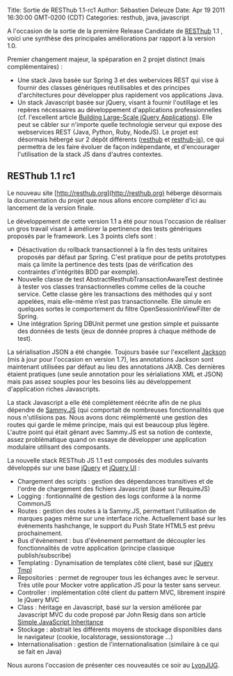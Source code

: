 Title: Sortie de RESThub 1.1-rc1
Author: Sébastien Deleuze 
Date: Apr 19 2011 16:30:00 GMT-0200 (CDT)
Categories: resthub, java, javascript 

A l'occasion de la sortie de la première Release Candidate de [RESThub](http://resthub.org) 1.1 , voici une synthèse des principales améliorations par rapport à la version 1.0.

Premier changement majeur, la spéparation en 2 projet distinct (mais complémentaires) :

*   Une stack Java basée sur Spring 3 et des webervices REST qui vise à fournir des classes génériques réutilisables et des principes d'architectures pour développer plus rapidement vos applications Java.
*   Un stack Javascript basée sur jQuery, visant à fournir l'outillage et les repères nécessaires au développement d'applications professionnelles (cf. l'excellent article [Building Large-Scale jQuery Applications](http://addyosmani.com/blog/large-scale-jquery/)). Elle peut se câbler sur n'importe quelle technologie serveur qui expose des webservices REST (Java, Python, Ruby, NodeJS).
 Le projet est désormais hébergé sur 2 dépôt différents ([resthub](https://bitbucket.org/ilabs/resthub/) et [resthub-js](https://bitbucket.org/ilabs/resthub-js/)), ce qui permettra de les faire évoluer de façon indépendante, et d'encourager l'utilisation de la stack JS dans d'autres contextes.

## RESThub 1.1 rc1

Le nouveau site [http://resthub.org](http://resthub.org) héberge désormais la documentation du projet que nous allons encore compléter d'ici au lancement de la version finale.

Le développement de cette version 1.1 a été pour nous l'occasion de réaliser un gros travail visant à améliorer la pertinence des tests génériques proposés par le framework. Les 3 points clefs sont :

*   Désactivation du rollback transactionnel à la fin des tests unitaires proposés par défaut par Spring. C'est pratique pour de petits prototypes mais ça limite la pertinence des tests (pas de vérification des contraintes d'intégrités BDD par exemple).
*   Nouvelle classe de test AbstractResthubTransactionAwareTest destinée à tester vos classes transactionnelles comme celles de la couche service. Cette classe gère les transactions des méthodes qui y sont appelées, mais  elle-même n’est pas  transactionnelle. Elle simule en quelques sortes le comportement du filtre OpenSessionInViewFilter de Spring.
*   Une intégration Spring DBUnit permet une gestion simple et puissante des données de tests (jeux de donnée propres à chaque méthode de test).

La sérialisation JSON a été changée. Toujours basée sur l'excellent [Jackson](http://jackson.codehaus.org/) (mis à jour pour l'occasion en version 1.7), les annotations Jackson sont maintenant utilisées par défaut au lieu des annotations JAXB. Ces dernières étaient pratiques (une seule annotation pour les sérialiations XML et JSON) mais pas assez souples pour les besoins liés au développement d'application riches Javascripts.

La stack Javascript a elle été complétement réécrite afin de ne plus dépendre de [Sammy.JS](http://sammyjs.org/) (qui comportait de nombreuses fonctionnalités que nous n'utilisions pas. Nous avons donc réimplémenté une gestion des routes qui garde le même principe, mais qui est beaucoup plus légère. L'autre point qui était gênant avec Sammy.JS est sa notion de contexte, assez problématique quand on essaye de développer une application modulaire utilisant des composants.

La nouvelle stack RESThub JS 1.1 est composés des modules suivants développés sur une base [jQuery](http://jquery.com/) et [jQuery UI](http://jqueryui.com/) :

*   Chargement des scripts : gestion des dépendances transitives et de l'ordre de chargement des fichiers Javascript (basé sur RequireJS)
*   Logging : fontionnalité de gestion des logs conforme à la norme CommonJS
*   Routes : gestion des routes à la Sammy.JS, permettant l'utilisation de marques pages même sur une interface riche. Actuellement basé sur les évènements hashchange, le support du Push State HTML5 est prévu prochainement.
*   Bus d'évènement : bus d'évènement permettant de découpler les fonctionnalités de votre application (principe classique publish/subscribe)
*   Templating : Dynamisation de templates côté client, basé sur [jQuery Tmpl](http://api.jquery.com/jquery.tmpl/)
*   Repositories : permet de regrouper tous les échanges avec le serveur. Très utile pour Mocker votre application JS pour la tester sans serveur. 
*   Controller : implémentation côté client du pattern MVC, librement inspiré le jQuery MVC
*   Class : héritage en Javascript, basé sur la version améliorée par Javascript MVC du code proposé par John Resig dans son article [Simple JavaScript Inheritance](http://ejohn.org/blog/simple-javascript-inheritance/)
*   Stockage : abstrait les différents moyens de stockage disponibles dans le navigateur (cookie, localstorage, sessionstorage ...)
*   Internationalisation : gestion de l'internationalisation (similaire à ce qui se fait en Java)
    
Nous aurons l'occasion de présenter ces nouveautés ce soir au [LyonJUG](http://www.lyonjug.org/evenements/2eme-anniversaire).
